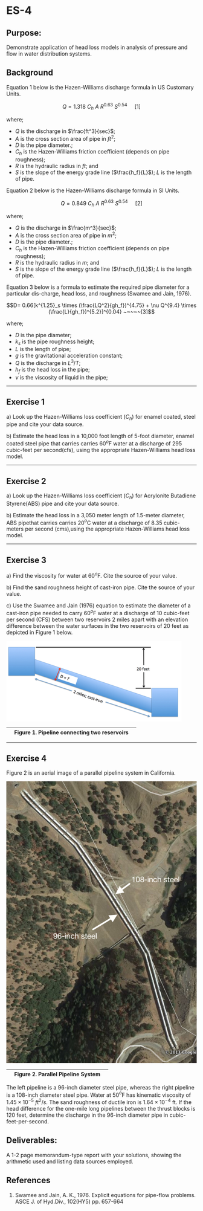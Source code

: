 # ES-4

## Purpose:
Demonstrate application of head loss models in analysis of pressure and flow in water distribution systems.

## Background
Equation 1 below is the Hazen-Williams discharge formula in US Customary Units.

$$ Q=1.318~C_h~A~R^{0.63}~S^{0.54}~~~~~[1]$$

where;

- $Q$ is the discharge in $\frac{ft^3}{sec}$;
- $A$ is the cross section area of pipe in $ft^2$;
- $D$ is the pipe diameter.;
- $C_h$ is the Hazen-Williams friction coefficient (depends on pipe roughness);
- $R$ is the hydraulic radius in $ft$; and
- $S$ is the slope of the energy grade line ($\frac{h_f}{L}$); $L$ is the length of pipe.

Equation 2 below is the Hazen-Williams discharge formula in SI Units.

$$ Q=0.849~C_h~A~R^{0.63}~S^{0.54}~~~~~[2]$$

where;

- $Q$ is the discharge in $\frac{m^3}{sec}$;
- $A$ is the cross section area of pipe in $m^2$;
- $D$ is the pipe diameter.;
- $C_h$ is the Hazen-Williams friction coefficient (depends on pipe roughness);
- $R$ is the hydraulic radius in $m$; and
- $S$ is the slope of the energy grade line ($\frac{h_f}{L}$); $L$ is the length of pipe.

Equation 3 below is a formula to estimate the required pipe diameter for a particular dis-charge, head loss, and roughness (Swamee and Jain, 1976).

$$D= 0.66[k^{1.25}_s \times (\frac{LQ^2}{gh_f})^{4.75} + \nu Q^{9.4} \times (\frac{L}{gh_f})^{5.2}]^{0.04} ~~~~~[3]$$

where;

- $D$ is the pipe diameter;
- $k_s$ is the pipe roughness height;
- $L$ is the length of pipe;
- $g$ is the gravitational acceleration constant;
- $Q$ is the discharge in $L^3/T$;
- $h_f$ is the head loss in the pipe;
- $\nu$ is the viscosity of liquid in the pipe;

---
## Exercise 1

a) Look up the Hazen-Williams loss coefficient ($C_h$) for enamel coated, steel pipe and cite your data source.  
   
b) Estimate the head loss in a 10,000 foot length of 5-foot diameter, enamel coated steel pipe that carries carries 60$^o$F water at a discharge of 295 cubic-feet per second(cfs), using the appropriate Hazen-Williams head loss model.

---
## Exercise 2
a) Look up the Hazen-Williams loss coefficient ($C_h$) for Acrylonite Butadiene Styrene(ABS) pipe and cite your data source.

b) Estimate the head loss in a 3,050 meter length of 1.5-meter diameter, ABS pipethat carries carries 20$^o$C water at a discharge of 8.35 cubic-meters per second (cms),using the appropriate Hazen-Williams head loss model.

---
## Exercise 3

a) Find the viscosity for water at 60$^o$F. Cite the source of your value.

b)  Find the sand roughness height of cast-iron pipe.  Cite the source of your value.

c)  Use the Swamee and Jain (1976) equation to estimate the diameter of a cast-iron pipe  needed to carry 60$^o$F water at a discharge of  10  cubic-feet per  second  (CFS)  between  two  reservoirs  2  miles  apart  with  an elevation difference between the water surfaces in the two reservoirs of 20 feet as depicted in Figure 1 below.

![](PipeLine2Reservoirs.png)
 
||Figure 1. Pipeline connecting two reservoirs ||
|---|---|---|

---
## Exercise 4
Figure 2 is an aerial image of a parallel pipeline system in California.

![](parallelpipes.png)

||Figure 2. Parallel Pipeline System ||
|---|---|---|

The left pipeline is a 96-inch diameter steel pipe, whereas the right pipeline is a 108-inch diameter steel pipe.  Water at 50$^o$F has kinematic viscosity of $1.45 \times 10^{−5}~ft^2/s$. The  sand  roughness  of  ductile  iron  is  $1.64 \times 10^{-4}$ ft.   If  the  head  difference  for  the one-mile long pipelines between the thrust blocks is 120 feet, determine the discharge in the 96-inch diameter pipe in cubic-feet-per-second.
## Deliverables:
A 1-2 page memorandum-type report with your solutions, showing the arithmetic used and listing data sources employed.

## References
1. Swamee and Jain, A. K., 1976. Explicit equations for pipe-flow problems. ASCE J. of Hyd.Div., 102(HY5) pp. 657-664



